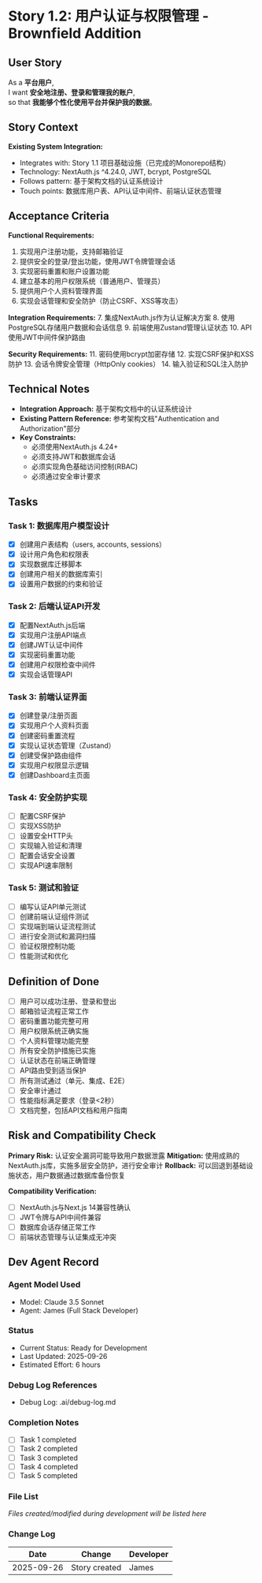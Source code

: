 # Story 1.2: 用户认证与权限管理 - Brownfield Addition

## User Story

As a **平台用户**,  
I want **安全地注册、登录和管理我的账户**,  
so that **我能够个性化使用平台并保护我的数据**。

## Story Context

**Existing System Integration:**
- Integrates with: Story 1.1 项目基础设施（已完成的Monorepo结构）
- Technology: NextAuth.js ^4.24.0, JWT, bcrypt, PostgreSQL
- Follows pattern: 基于架构文档的认证系统设计
- Touch points: 数据库用户表、API认证中间件、前端认证状态管理

## Acceptance Criteria

**Functional Requirements:**
1. 实现用户注册功能，支持邮箱验证
2. 提供安全的登录/登出功能，使用JWT令牌管理会话
3. 实现密码重置和账户设置功能
4. 建立基本的用户权限系统（普通用户、管理员）
5. 提供用户个人资料管理界面
6. 实现会话管理和安全防护（防止CSRF、XSS等攻击）

**Integration Requirements:**
7. 集成NextAuth.js作为认证解决方案
8. 使用PostgreSQL存储用户数据和会话信息
9. 前端使用Zustand管理认证状态
10. API使用JWT中间件保护路由

**Security Requirements:**
11. 密码使用bcrypt加密存储
12. 实现CSRF保护和XSS防护
13. 会话令牌安全管理（HttpOnly cookies）
14. 输入验证和SQL注入防护

## Technical Notes

- **Integration Approach:** 基于架构文档中的认证系统设计
- **Existing Pattern Reference:** 参考架构文档"Authentication and Authorization"部分
- **Key Constraints:** 
  - 必须使用NextAuth.js 4.24+
  - 必须支持JWT和数据库会话
  - 必须实现角色基础访问控制(RBAC)
  - 必须通过安全审计要求

## Tasks

### Task 1: 数据库用户模型设计
- [x] 创建用户表结构（users, accounts, sessions）
- [x] 设计用户角色和权限表
- [x] 实现数据库迁移脚本
- [x] 创建用户相关的数据库索引
- [x] 设置用户数据的约束和验证

### Task 2: 后端认证API开发
- [x] 配置NextAuth.js后端
- [x] 实现用户注册API端点
- [x] 创建JWT认证中间件
- [x] 实现密码重置功能
- [x] 创建用户权限检查中间件
- [x] 实现会话管理API

### Task 3: 前端认证界面
- [x] 创建登录/注册页面
- [x] 实现用户个人资料页面
- [x] 创建密码重置流程
- [x] 实现认证状态管理（Zustand）
- [x] 创建受保护路由组件
- [x] 实现用户权限显示逻辑
- [x] 创建Dashboard主页面

### Task 4: 安全防护实现
- [ ] 配置CSRF保护
- [ ] 实现XSS防护
- [ ] 设置安全HTTP头
- [ ] 实现输入验证和清理
- [ ] 配置会话安全设置
- [ ] 实现API速率限制

### Task 5: 测试和验证
- [ ] 编写认证API单元测试
- [ ] 创建前端认证组件测试
- [ ] 实现端到端认证流程测试
- [ ] 进行安全测试和漏洞扫描
- [ ] 验证权限控制功能
- [ ] 性能测试和优化

## Definition of Done

- [ ] 用户可以成功注册、登录和登出
- [ ] 邮箱验证流程正常工作
- [ ] 密码重置功能完整可用
- [ ] 用户权限系统正确实施
- [ ] 个人资料管理功能完整
- [ ] 所有安全防护措施已实施
- [ ] 认证状态在前端正确管理
- [ ] API路由受到适当保护
- [ ] 所有测试通过（单元、集成、E2E）
- [ ] 安全审计通过
- [ ] 性能指标满足要求（登录<2秒）
- [ ] 文档完整，包括API文档和用户指南

## Risk and Compatibility Check

**Primary Risk:** 认证安全漏洞可能导致用户数据泄露
**Mitigation:** 使用成熟的NextAuth.js库，实施多层安全防护，进行安全审计
**Rollback:** 可以回退到基础设施状态，用户数据通过数据库备份恢复

**Compatibility Verification:**
- [ ] NextAuth.js与Next.js 14兼容性确认
- [ ] JWT令牌与API中间件兼容
- [ ] 数据库会话存储正常工作
- [ ] 前端状态管理与认证集成无冲突

## Dev Agent Record

### Agent Model Used
- Model: Claude 3.5 Sonnet
- Agent: James (Full Stack Developer)

### Status
- Current Status: Ready for Development
- Last Updated: 2025-09-26
- Estimated Effort: 6 hours

### Debug Log References
- Debug Log: .ai/debug-log.md

### Completion Notes
- [ ] Task 1 completed
- [ ] Task 2 completed  
- [ ] Task 3 completed
- [ ] Task 4 completed
- [ ] Task 5 completed

### File List
*Files created/modified during development will be listed here*

### Change Log
| Date | Change | Developer |
|------|--------|-----------|
| 2025-09-26 | Story created | James |

